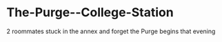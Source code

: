 # The-Purge--College-Station
2 roommates stuck in the annex and forget the Purge begins that evening
